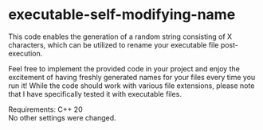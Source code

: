 # executable-self-modifying-name
This code enables the generation of a random string consisting of X characters, which can be utilized to rename your executable file post-execution.

Feel free to implement the provided code in your project and enjoy the excitement of having freshly generated names for your files every time you run it! While the code should work with various file extensions, please note that I have specifically tested it with executable files.

Requirements:
C++ 20  
No other settings were changed.

